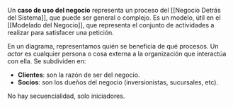 Un **caso de uso del negocio** representa un proceso del [[Negocio Detrás del Sistema]], que puede ser general o complejo. Es un modelo, útil en el [[Modelado del Negocio]], que representa el conjunto de actividades a realizar para satisfacer una petición. 

En un diagrama, representamos quién se beneficia de qué procesos. Un *actor* es cualquier persona o cosa externa a la organización que interactúa con ella. Se subdividen en:

- **Clientes**: son la razón de ser del negocio.
- **Socios**: son los dueños del negocio (inversionistas, sucursales, etc).

No hay secuencialidad, solo iniciadores.
